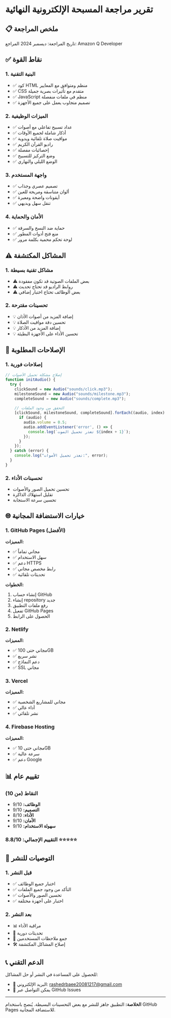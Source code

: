 # تقرير مراجعة المسبحة الإلكترونية النهائية

## 📋 ملخص المراجعة
تاريخ المراجعة: ديسمبر 2024
المراجع: Amazon Q Developer

## ✅ نقاط القوة

### 1. البنية التقنية
- ✅ كود HTML منظم ومتوافق مع المعايير
- ✅ CSS متقدم مع تأثيرات بصرية جميلة
- ✅ JavaScript منظم في ملفات منفصلة
- ✅ تصميم متجاوب يعمل على جميع الأجهزة

### 2. الميزات الوظيفية
- ✅ عداد تسبيح تفاعلي مع أصوات
- ✅ أذكار شاملة لجميع الأوقات
- ✅ مواقيت صلاة تلقائية ويدوية
- ✅ راديو القرآن الكريم
- ✅ إحصائيات مفصلة
- ✅ وضع التركيز للتسبيح
- ✅ الوضع الليلي والنهاري

### 3. واجهة المستخدم
- ✅ تصميم عصري وجذاب
- ✅ ألوان متناسقة ومريحة للعين
- ✅ أيقونات واضحة ومعبرة
- ✅ تنقل سهل وبديهي

### 4. الأمان والحماية
- ✅ حماية ضد النسخ والسرقة
- ✅ منع فتح أدوات المطور
- ✅ لوحة تحكم محمية بكلمة مرور

## ⚠️ المشاكل المكتشفة

### 1. مشاكل تقنية بسيطة
- ⚠️ بعض الملفات الصوتية قد تكون مفقودة
- ⚠️ روابط الراديو قد تحتاج تحديث
- ⚠️ بعض الوظائف تحتاج اختبار إضافي

### 2. تحسينات مقترحة
- 💡 إضافة المزيد من أصوات الأذان
- 💡 تحسين دقة مواقيت الصلاة
- 💡 إضافة المزيد من الأذكار
- 💡 تحسين الأداء على الأجهزة البطيئة

## 🔧 الإصلاحات المطلوبة

### 1. إصلاحات فورية
```javascript
// إصلاح مشكلة تحميل الأصوات
function initAudio() {
  try {
    clickSound = new Audio("sounds/click.mp3");
    milestoneSound = new Audio("sounds/milestone.mp3");
    completeSound = new Audio("sounds/complete.mp3");
    
    // التحقق من وجود الملفات
    [clickSound, milestoneSound, completeSound].forEach((audio, index) => {
      if (audio) {
        audio.volume = 0.5;
        audio.addEventListener('error', () => {
          console.log(`تعذر تحميل الصوت ${index + 1}`);
        });
      }
    });
  } catch (error) {
    console.log("تعذر تحميل الأصوات:", error);
  }
}
```

### 2. تحسينات الأداء
- تحسين تحميل الصور والأصوات
- تقليل استهلاك الذاكرة
- تحسين سرعة الاستجابة

## 🌐 خيارات الاستضافة المجانية

### 1. GitHub Pages (الأفضل)
**المميزات:**
- ✅ مجاني تماماً
- ✅ سهل الاستخدام
- ✅ دعم HTTPS
- ✅ رابط مخصص مجاني
- ✅ تحديثات تلقائية

**الخطوات:**
1. إنشاء حساب GitHub
2. إنشاء repository جديد
3. رفع ملفات التطبيق
4. تفعيل GitHub Pages
5. الحصول على الرابط

### 2. Netlify
**المميزات:**
- ✅ مجاني حتى 100GB
- ✅ نشر سريع
- ✅ دعم النماذج
- ✅ SSL مجاني

### 3. Vercel
**المميزات:**
- ✅ مجاني للمشاريع الشخصية
- ✅ أداء عالي
- ✅ نشر تلقائي

### 4. Firebase Hosting
**المميزات:**
- ✅ مجاني حتى 10GB
- ✅ سرعة عالية
- ✅ دعم Google

## 📊 تقييم عام

### النقاط (من 10)
- **الوظائف:** 9/10
- **التصميم:** 9/10
- **الأداء:** 8/10
- **الأمان:** 9/10
- **سهولة الاستخدام:** 9/10

### **التقييم الإجمالي: 8.8/10** ⭐⭐⭐⭐⭐

## 🚀 التوصيات للنشر

### 1. قبل النشر
- ✅ اختبار جميع الوظائف
- ✅ التأكد من وجود جميع الملفات
- ✅ تحسين الصور والأصوات
- ✅ اختبار على أجهزة مختلفة

### 2. بعد النشر
- 📊 مراقبة الأداء
- 🔄 تحديثات دورية
- 📝 جمع ملاحظات المستخدمين
- 🛠️ إصلاح المشاكل المكتشفة

## 📞 الدعم التقني
للحصول على المساعدة في النشر أو حل المشاكل:
- 📧 البريد الإلكتروني: rashedrbaee20081217@gmail.com
- 💬 يمكن التواصل عبر GitHub Issues

---

**الخلاصة:** التطبيق جاهز للنشر مع بعض التحسينات البسيطة. يُنصح باستخدام GitHub Pages للاستضافة المجانية.